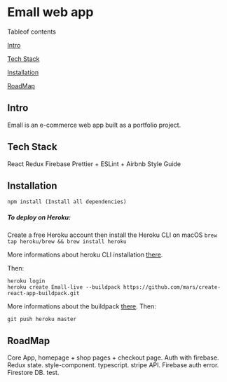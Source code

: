 <!-- @format -->

# Emall web app

Tableof contents

[Intro](https://github.com/mbeuil/Emall-eshop-react-app/master/README.md#intro)

[Tech Stack](https://github.com/mbeuil/Emall-eshop-react-app/master/README.md#tech-stack)

[Installation](https://github.com/mbeuil/Emall-eshop-react-app/master/README.md#installation)

[RoadMap](https://github.com/mbeuil/Emall-eshop-react-app/master/README.md#roadmap)

## Intro

Emall is an e-commerce web app built as a portfolio project.

## Tech Stack

React Redux Firebase
Prettier + ESLint + Airbnb Style Guide

## Installation

`npm install (Install all dependencies)`

##### To deploy on Heroku:

Create a free Heroku account then install the Heroku CLI on macOS
`brew tap heroku/brew && brew install heroku`

More informations about heroku CLI installation [there](https://devcenter.heroku.com/articles/heroku-cli#download-and-install).

Then:

```
heroku login
heroku create Emall-live --buildpack https://github.com/mars/create-react-app-buildpack.git
```

More informations about the buildpack [there](https://github.com/mars/create-react-app-buildpack). Then:

```
git push heroku master
```

## RoadMap

Core App, homepage + shop pages + checkout page.
Auth with firebase.
Redux state.
style-component.
typescript.
stripe API.
Firebase auth error.
Firestore DB.
test.
